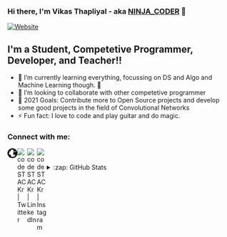 ### Hi there, I'm Vikas Thapliyal - aka [NINJA_CODER][website] 👋

[![Website](https://img.shields.io/website?label=vikas-thapliyal.com&style=for-the-badge&url=https%3A%2F%2Fcodestackr.com)](http://vikas-thapliyal.netlify.app)

## I'm a Student, Competetive Programmer, Developer, and Teacher!!

- 🌱 I’m currently learning everything, focussing on DS and Algo and Machine Learning though. 🤣
- 👯 I’m looking to collaborate with other competetive programmer
- 🥅 2021 Goals: Contribute more to Open Source projects and develop some good projects in the field of Convolutional Networks
- ⚡ Fun fact: I love to code and play guitar and do magic.



### Connect with me:

[<img align="left" alt="http://vikas-thapliyal.netlify.app" width="22px" src="https://raw.githubusercontent.com/iconic/open-iconic/master/svg/globe.svg" />][website]
[<img align="left" alt="codeSTACKr | Twitter" width="22px" src="https://cdn.jsdelivr.net/npm/simple-icons@v3/icons/twitter.svg" />][twitter]
[<img align="left" alt="codeSTACKr | LinkedIn" width="22px" src="https://cdn.jsdelivr.net/npm/simple-icons@v3/icons/linkedin.svg" />][linkedin]
[<img align="left" alt="codeSTACKr | Instagram" width="22px" src="https://cdn.jsdelivr.net/npm/simple-icons@v3/icons/instagram.svg" />][instagram]

<br />
<br />
<details>
  <summary> :zap: GitHub Stats</summary>

  <img align="left" alt="codeSTACKr's GitHub Stats" src="https://github-readme-stats.codestackr.vercel.app/api?username=VICKY0071&show_icons=true&hide_border=true" />

</details>

[website]: https://www.linkedin.com/in/sde-vikasthapliyal
[twitter]: http://vikas-thapliyal.netlify.app
[instagram]: https://www.instagram.com/coderr007/
[linkedin]: https://www.linkedin.com/in/vikas-thapliyal-3a0521170/
